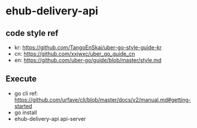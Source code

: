 # ehub-delivery-api
## code style ref 
* kr: https://github.com/TangoEnSkai/uber-go-style-guide-kr
* cn: https://github.com/xxjwxc/uber_go_guide_cn
* en: https://github.com/uber-go/guide/blob/master/style.md

## Execute
* go cli ref: https://github.com/urfave/cli/blob/master/docs/v2/manual.md#getting-started
* go install
* ehub-delivery-api api-server
